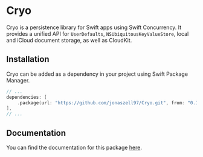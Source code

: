 # Cryo

Cryo is a persistence library for Swift apps using Swift Concurrency. It provides a unified API for `UserDefaults`, `NSUbiquitousKeyValueStore`, local and iCloud document storage, as well as CloudKit.

## Installation

Cryo can be added as a dependency in your project using Swift Package Manager.

```swift
// ...
dependencies: [
    .package(url: "https://github.com/jonaszell97/Cryo.git", from: "0.1.0"),
],
// ...
```

## Documentation

You can find the documentation for this package [here](https://cryo.jonaszell.dev).
